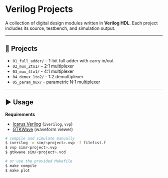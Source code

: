 # Verilog Projects

A collection of digital design modules written in **Verilog HDL**.
Each project includes its source, testbench, and simulation output.

---

## 📂 Projects

- `01_full_adder/` – 1-bit full adder with carry in/out 
- `02_mux_2to1/` – 2:1 multiplexer
- `03_mux_4to1/` - 4:1 multiplexer
- `04_demux_1to2/` - 1:2 demultiplexer
- `05_param_mux/` - parametric N:1 multiplexer

---

## ▶️ Usage

**Requirements**  
- [Icarus Verilog](http://iverilog.icarus.com/) (`iverilog`, `vvp`)
- [GTKWave](http://gtkwave.sourceforge.net/) (waveform viewer)

```bash
# compile and simulate manually
$ iverilog -o sim/<project>.vvp -f filelist.f
$ vvp sim/<project>.vvp
$ gtkwave sim/<project>.vcd

# or use the provided Makefile
$ make compile
$ make plot
